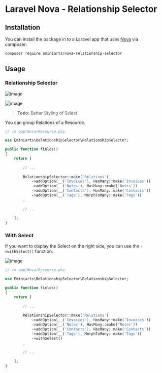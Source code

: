 # Laravel Nova - Relationship Selector

## Installation

You can install the package in to a Laravel app that uses [Nova](https://nova.laravel.com) via composer:

```bash
composer require eminiarts/nova-relationship-selector
```

## Usage

### Relationship Selector

![image](https://user-images.githubusercontent.com/3426944/50475996-b4065800-09c6-11e9-9a25-6754260f2545.png)

![image](https://user-images.githubusercontent.com/3426944/50476919-6390f980-09ca-11e9-88ed-ad0d397b21db.png)

> **Todo:** Better Styling of Select.

You can group Relations of a Resource.

```php
// in app/Nova/Resource.php

use Eminiarts\RelationshipSelector\RelationshipSelector;

public function fields()
{
    return [
        
        // ...
        
        RelationshipSelector::make('Relations')
            ->addOption(__('Invoices'), HasMany::make('Invoices'))
            ->addOption(__('Notes'), HasMany::make('Notes'))
            ->addOption(__('Contacts'), HasMany::make('Contacts'))
            ->addOption(__('Tags'), MorphToMany::make('Tags'))
        ,
        
        // ...
        
    ];
}
```

### With Select

If you want to display the Select on the right side, you can use the `->withSelect()` function.

![image](https://user-images.githubusercontent.com/3426944/50475956-96d18980-09c6-11e9-9f02-56bdaca4ada6.png)
 
```php
// in app/Nova/Resource.php

use Eminiarts\RelationshipSelector\RelationshipSelector;

public function fields()
{
    return [
        
        // ...
        
        RelationshipSelector::make('Relations')
            ->addOption(__('Invoices'), HasMany::make('Invoices'))
            ->addOption(__('Notes'), HasMany::make('Notes'))
            ->addOption(__('Contacts'), HasMany::make('Contacts'))
            ->addOption(__('Tags'), MorphToMany::make('Tags'))
            ->withSelect()
        ,
        
        // ...
        
    ];
}

```

